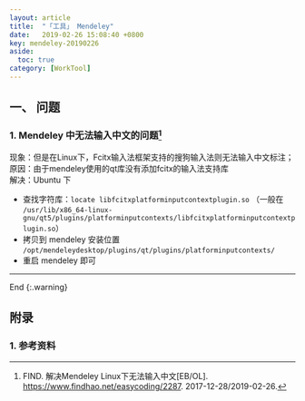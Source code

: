 ```yaml
---
layout: article
title:  "「工具」 Mendeley"
date:   2019-02-26 15:08:40 +0800
key: mendeley-20190226
aside:
  toc: true
category: [WorkTool]
---
```


## 一、 问题
### 1. Mendeley 中无法输入中文的问题[^1]
现象：但是在Linux下，Fcitx输入法框架支持的搜狗输入法则无法输入中文标注；  
原因：由于mendeley使用的qt库没有添加fcitx的输入法支持库  
解决：Ubuntu 下  
  - 查找字符库：`locate libfcitxplatforminputcontextplugin.so` （一般在 `/usr/lib/x86_64-linux-gnu/qt5/plugins/platforminputcontexts/libfcitxplatforminputcontextplugin.so`）  
  - 拷贝到 mendeley 安装位置 `/opt/mendeleydesktop/plugins/qt/plugins/platforminputcontexts/`  
  - 重启 mendeley 即可    

-------------------  
 End
{:.warning}  

## 附录
### 1. 参考资料
[^1]:  FIND. 解决Mendeley Linux下无法输入中文[EB/OL]. <https://www.findhao.net/easycoding/2287>. 2017-12-28/2019-02-26.   
